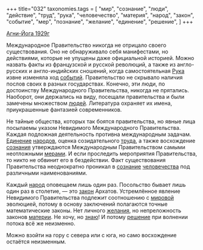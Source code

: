 +++
title="032"
taxonomies.tags = [
 "мир",
 "сознание",
 "люди",
 "действие",
 "труд",
 "рука",
 "человечество",
 "материя",
 "народ",
 "закон",
 "событие",
 "мер",
 "познание",
 "желание",
 "единение",
 "решение",
]
+++

[Агни-Йога 1929г](/agni/1929)

Международное Правительство никогда не отрицало своего существования. Оно не обнаруживало себя манифестами, но действиями, которые не упущены даже официальной историей. Можно назвать факты из французской и русской революций, а также из англо-русских и англо-индийских сношений, когда самостоятельная [Рука](/tags/рука) извне изменяла ход [событий](/tags/событие). Правительство не скрывало наличия послов своих в разных государствах. Конечно, эти люди, по достоинству Международного Правительства, никогда не прятались. Наоборот, они держались на виду, посещали правительства и были замечены множеством [людей](/tags/люди). Литература охраняет их имена, приукрашенные фантазией современников.   

Не тайные общества, которых так боятся правительства, но явные лица посылаемы указом Невидимого Международного Правительства. Каждая подложная деятельность противна международным задачам. [Единение](/tags/единение) [народов](/tags/народ), оценка созидательного [труда](/tags/труд), а также восхождение [сознания](/tags/[сознание](/tags/сознание)) утверждаются Международным Правительством самыми неотложными [мерами](/tags/[мер](/tags/мер)). И если проследить мероприятия Правительства, то никто не обвинит его в бездействии. Факт существования Правительства неоднократно проникал в [сознание](/tags/сознание) [человечества](/tags/человечество) под различными наименованиями.   

Каждый [народ](/tags/народ) оповещаем лишь один раз. Посольство бывает лишь один раз в столетие, — это [закон](/tags/закон) Архатов. Устремлённое явление Невидимого Правительства подлежит соотношению с [мировой](/tags/мир) эволюцией, потому в основу заключений полагаются точные математические законы. Нет личного [желания](/tags/желание), но непреложность законов [материи](/tags/материя). Не хочу, но [знаю](/tags/познание)! И потому [решение](/tags/решение) при волнении потока всё же неизменно.   

Можно взойти на гору с севера или с юга, но само восхождение остаётся неизменным.